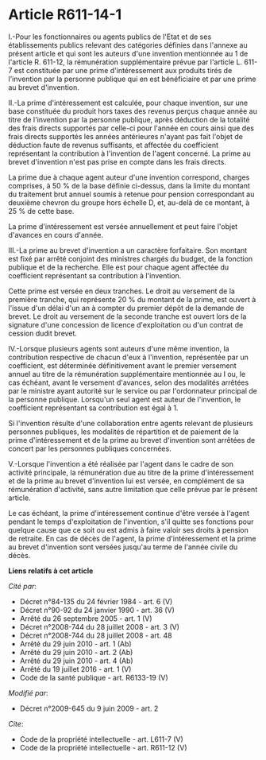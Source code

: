 # Article R611-14-1

I.-Pour les fonctionnaires ou agents publics de l'Etat et de ses établissements publics relevant des catégories définies dans
l'annexe au présent article et qui sont les auteurs d'une invention mentionnée au 1 de l'article R. 611-12, la rémunération
supplémentaire prévue par l'article L. 611-7 est constituée par une prime d'intéressement aux produits tirés de l'invention
par la personne publique qui en est bénéficiaire et par une prime au brevet d'invention. 

II.-La prime d'intéressement est calculée, pour chaque invention, sur une base constituée du produit hors taxes des revenus
perçus chaque année au titre de l'invention par la personne publique, après déduction de la totalité des frais directs
supportés par celle-ci pour l'année en cours ainsi que des frais directs supportés les années antérieures n'ayant pas fait
l'objet de déduction faute de revenus suffisants, et affectée du coefficient représentant la contribution à l'invention de
l'agent concerné. La prime au brevet d'invention n'est pas prise en compte dans les frais directs. 

La prime due à chaque agent auteur d'une invention correspond, charges comprises, à 50 % de la base définie ci-dessus, dans
la limite du montant du traitement brut annuel soumis à retenue pour pension correspondant au deuxième chevron du groupe hors
échelle D, et, au-delà de ce montant, à 25 % de cette base. 

La prime d'intéressement est versée annuellement et peut faire l'objet d'avances en cours d'année. 

III.-La prime au brevet d'invention a un caractère forfaitaire. Son montant est fixé par arrêté conjoint des ministres
chargés du budget, de la fonction publique et de la recherche. Elle est pour chaque agent affectée du coefficient
représentant sa contribution à l'invention. 

Cette prime est versée en deux tranches. Le droit au versement de la première tranche, qui représente 20 % du montant de la
prime, est ouvert à l'issue d'un délai d'un an à compter du premier dépôt de la demande de brevet. Le droit au versement de
la seconde tranche est ouvert lors de la signature d'une concession de licence d'exploitation ou d'un contrat de cession
dudit brevet. 

IV.-Lorsque plusieurs agents sont auteurs d'une même invention, la contribution respective de chacun d'eux à l'invention,
représentée par un coefficient, est déterminée définitivement avant le premier versement annuel au titre de la rémunération
supplémentaire mentionnée au I ou, le cas échéant, avant le versement d'avances, selon des modalités arrêtées par le ministre
ayant autorité sur le service ou par l'ordonnateur principal de la personne publique. Lorsqu'un seul agent est auteur de
l'invention, le coefficient représentant sa contribution est égal à 1. 

Si l'invention résulte d'une collaboration entre agents relevant de plusieurs personnes publiques, les modalités de
répartition et de paiement de la prime d'intéressement et de la prime au brevet d'invention sont arrêtées de concert par les
personnes publiques concernées.

V.-Lorsque l'invention a été réalisée par l'agent dans le cadre de son activité principale, la rémunération due au titre de
la prime d'intéressement et de la prime au brevet d'invention lui est versée, en complément de sa rémunération d'activité,
sans autre limitation que celle prévue par le présent article. 

Le cas échéant, la prime d'intéressement continue d'être versée à l'agent pendant le temps d'exploitation de l'invention,
s'il quitte ses fonctions pour quelque cause que ce soit ou est admis à faire valoir ses droits à pension de retraite. En cas
de décès de l'agent, la prime d'intéressement et la prime au brevet d'invention sont versées jusqu'au terme de l'année civile
du décès.

**Liens relatifs à cet article**

_Cité par_:

  - Décret n°84-135 du 24 février 1984 - art. 6 (V)
  - Décret n°90-92 du 24 janvier 1990 - art. 36 (V)
  - Arrêté du 26 septembre 2005 - art. 1 (V)
  - Décret n°2008-744 du 28 juillet 2008 - art. 3 (V)
  - Décret n°2008-744 du 28 juillet 2008 - art. 48
  - Arrêté du 29 juin 2010 - art. 1 (Ab)
  - Arrêté du 29 juin 2010 - art. 2 (Ab)
  - Arrêté du 29 juin 2010 - art. 4 (Ab)
  - Arrêté du 19 juillet 2016 - art. 1 (V)
  - Code de la santé publique - art. R6133-19 (V)

_Modifié par_:

  - Décret n°2009-645 du 9 juin 2009 - art. 2

_Cite_:

  - Code de la propriété intellectuelle - art. L611-7 (V)
  - Code de la propriété intellectuelle - art. R611-12 (V)
